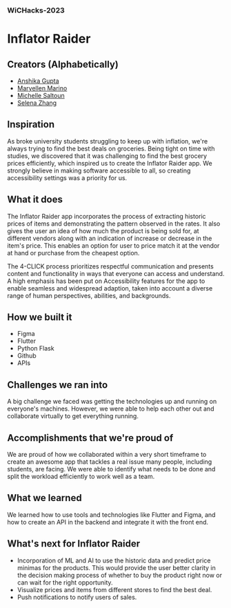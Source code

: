 ### WiCHacks-2023

# Inflator Raider

## Creators (Alphabetically)
- [Anshika Gupta](https://www.linkedin.com/in/anshikagupta08/)
- [Maryellen Marino](https://www.linkedin.com/in/maryellen-marino)
- [Michelle Saltoun]()
- [Selena Zhang]()

## Inspiration

As broke university students struggling to keep up with inflation, we're always trying to find the best deals on groceries. Being tight on time with studies, we discovered that it was challenging to find the best grocery prices efficiently, which inspired us to create the Inflator Raider app. We strongly believe in making software accessible to all, so creating accessibility settings was a priority for us.

## What it does

The Inflator Raider app incorporates the process of extracting historic prices of items and demonstrating the pattern observed in the rates. It also gives the user an idea of how much the product is being sold for, at different vendors along with an indication of increase or decrease in the item's price. This enables an option for user to price match it at the vendor at hand or purchase from the cheapest option.

The 4-CLICK process prioritizes respectful communication and presents content and functionality in ways that everyone can access and understand. A high emphasis has been put on Accessibility features for the app to enable seamless and widespread adaption, taken into account a diverse range of human perspectives, abilities, and backgrounds.

## How we built it
- Figma
- Flutter
- Python Flask
- Github
- APIs

## Challenges we ran into

A big challenge we faced was getting the technologies up and running on everyone's machines. However, we were able to help each other out and collaborate virtually to get everything running.

## Accomplishments that we're proud of

We are proud of how we collaborated within a very short timeframe to create an awesome app that tackles a real issue many people, including students, are facing. We were able to identify what needs to be done and split the workload efficiently to work well as a team.

## What we learned

We learned how to use tools and technologies like Flutter and Figma, and how to create an API in the backend and integrate it with the front end.

## What's next for Inflator Raider

- Incorporation of ML and AI to use the historic data and predict price minimas for the products. This would provide the user better clarity in the decision making process of whether to buy the product right now or can wait for the right opportunity.
- Visualize prices and items from different stores to find the best deal.
- Push notifications to notify users of sales.
